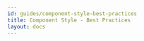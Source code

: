 ```yaml
---
id: guides/component-style-best-practices
title: Component Style - Best Practices
layout: docs
---
```

